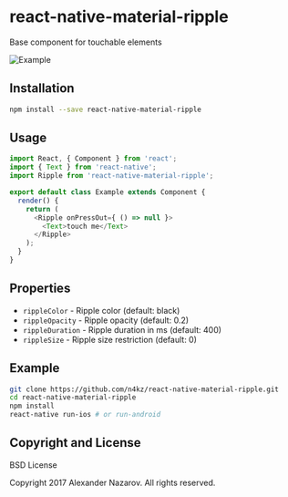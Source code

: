 # react-native-material-ripple

Base component for touchable elements

![Example](https://cloud.githubusercontent.com/assets/2055622/23309410/a363975a-fabf-11e6-8cd8-b9c5cca76b63.gif)

## Installation

```bash
npm install --save react-native-material-ripple
```

## Usage

```javascript
import React, { Component } from 'react';
import { Text } from 'react-native';
import Ripple from 'react-native-material-ripple';

export default class Example extends Component {
  render() {
    return (
      <Ripple onPressOut={ () => null }>
        <Text>touch me</Text>
      </Ripple>
    );
  }
}
```

## Properties

* `rippleColor`    - Ripple color (default: black)
* `rippleOpacity`  - Ripple opacity (default: 0.2)
* `rippleDuration` - Ripple duration in ms (default: 400)
* `rippleSize`     - Ripple size restriction (default: 0)

## Example

```bash
git clone https://github.com/n4kz/react-native-material-ripple.git
cd react-native-material-ripple
npm install
react-native run-ios # or run-android
```

## Copyright and License

BSD License

Copyright 2017 Alexander Nazarov. All rights reserved.
